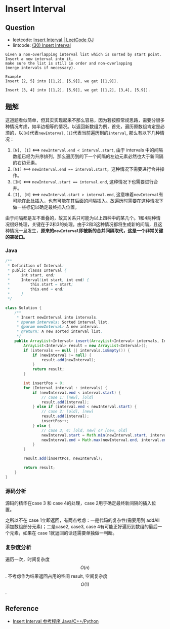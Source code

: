 # Insert Interval

## Question

- leetcode: [Insert Interval | LeetCode OJ](https://leetcode.com/problems/insert-interval/)
- lintcode: [(30) Insert Interval](http://www.lintcode.com/en/problem/insert-interval/)

```
Given a non-overlapping interval list which is sorted by start point.
Insert a new interval into it,
make sure the list is still in order and non-overlapping
(merge intervals if necessary).

Example
Insert [2, 5] into [[1,2], [5,9]], we get [[1,9]].

Insert [3, 4] into [[1,2], [5,9]], we get [[1,2], [3,4], [5,9]].
```

## 题解

这道题看似简单，但其实实现起来不那么容易，因为若按照常规思路，需要分很多种情况考虑，如半边相等的情况。以返回新数组为例，首先，遍历原数组肯定是必须的，以`[N]`代表`newInterval`, `[I]`代表当前遍历到的`interval`, 那么有以下几种情况：

1. `[N], [I]` <==> `newInterval.end < interval.start`, 由于 intervals 中的间隔数组已经为升序排列，那么遍历到的下一个间隔的左边元素必然也大于新间隔的右边元素。
2. `[NI]` <==> `newInterval.end == interval.start`，这种情况下需要进行合并操作。
3. `[IN]` <==> `newInterval.start == interval.end`, 这种情况下也需要进行合并。
4. `[I], [N]` <==> `newInterval.start > interval.end`, 这意味着`newInterval`有可能在此处插入，也有可能在其后面的间隔插入。故遍历时需要在这种情况下做一些标记以确定最终插入位置。

由于间隔都是互不重叠的，故其关系只可能为以上四种中的某几个。1和4两种情况很好处理，关键在于2和3的处理。由于2和3这种情况都将生成新的间隔，且这种情况一旦发生，**原来的`newInterval`即被新的合并间隔取代，这是一个非常关键的突破口。**

### Java

```java
/**
 * Definition of Interval:
 * public classs Interval {
 *     int start, end;
 *     Interval(int start, int end) {
 *         this.start = start;
 *         this.end = end;
 *     }
 */

class Solution {
    /**
     * Insert newInterval into intervals.
     * @param intervals: Sorted interval list.
     * @param newInterval: A new interval.
     * @return: A new sorted interval list.
     */
    public ArrayList<Interval> insert(ArrayList<Interval> intervals, Interval newInterval) {
        ArrayList<Interval> result = new ArrayList<Interval>();
        if (intervals == null || intervals.isEmpty()) {
            if (newInterval != null) {
                result.add(newInterval);
            }
            return result;
        }

        int insertPos = 0;
        for (Interval interval : intervals) {
            if (newInterval.end < interval.start) {
                // case 1: [new], [old]
                result.add(interval);
            } else if (interval.end < newInterval.start) {
                // case 2: [old], [new]
                result.add(interval);
                insertPos++;
            } else {
                // case 3, 4: [old, new] or [new, old]
                newInterval.start = Math.min(newInterval.start, interval.start);
                newInterval.end = Math.max(newInterval.end, interval.end);
            }
        }

        result.add(insertPos, newInterval);

        return result;
    }
}
```

### 源码分析

源码的精华在case 3 和 case 4的处理，case 2用于确定最终新间隔的插入位置。

之所以不在 case 1立即返回，有两点考虑：一是代码的复杂性(需要用到 addAll 添加数组部分元素)；二是case2, case3, case 4有可能正好遍历到数组的最后一个元素，如果在 case 1就返回的话还需要单独做一判断。

### 复杂度分析

遍历一次，时间复杂度 $$O(n)$$. 不考虑作为结果返回占用的空间 result, 空间复杂度 $$O(1)$$.

## Reference

- [Insert Interval 参考程序 Java/C++/Python](http://www.jiuzhang.com/solutions/insert-interval/)
